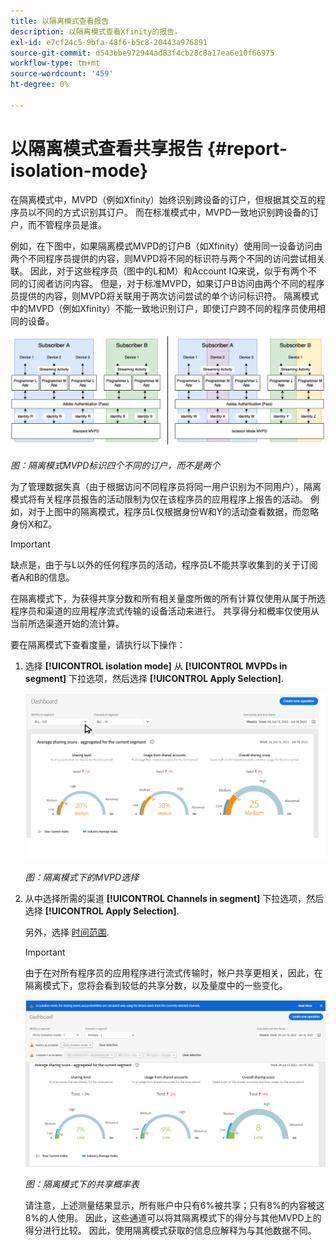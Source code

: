 ```yaml
---
title: 以隔离模式查看报告
description: 以隔离模式查看Xfinity的报告。
exl-id: e7cf24c5-9bfa-48f6-b5c8-20443a976891
source-git-commit: d543bbe972944ad83f4cb28c8a17ea6e10f66975
workflow-type: tm+mt
source-wordcount: '459'
ht-degree: 0%

---
```


# 以隔离模式查看共享报告 {#report-isolation-mode}

在隔离模式中，MVPD（例如Xfinity）始终识别跨设备的订户，但根据其交互的程序员以不同的方式识别其订户。 而在标准模式中，MVPD一致地识别跨设备的订户，而不管程序员是谁。

例如，在下图中，如果隔离模式MVPD的订户B（如Xfinity）使用同一设备访问由两个不同程序员提供的内容，则MVPD将不同的标识符与两个不同的访问尝试相关联。 因此，对于这些程序员（图中的L和M）和Account IQ来说，似乎有两个不同的订阅者访问内容。 但是，对于标准MVPD，如果订户B访问由两个不同的程序员提供的内容，则MVPD将关联用于两次访问尝试的单个访问标识符。 隔离模式中的MVPD（例如Xfinity）不能一致地识别订户，即使订户跨不同的程序员使用相同的设备。

![](assets/isolation-diff-new.png)

*图：隔离模式MVPD标识四个不同的订户，而不是两个*

为了管理数据失真（由于根据访问不同程序员将同一用户识别为不同用户），隔离模式将有关程序员报告的活动限制为仅在该程序员的应用程序上报告的活动。 例如，对于上图中的隔离模式，程序员L仅根据身份W和Y的活动查看数据，而忽略身份X和Z。

>[!IMPORTANT]
>
> 缺点是，由于与L以外的任何程序员的活动，程序员L不能共享收集到的关于订阅者A和B的信息。

在隔离模式下，为获得共享分数和所有相关量度所做的所有计算仅使用从属于所选程序员和渠道的应用程序流式传输的设备活动来进行。
共享得分和概率仅使用从当前所选渠道开始的流计算。

要在隔离模式下查看度量，请执行以下操作：

1. 选择 **[!UICONTROL isolation mode]** 从 **[!UICONTROL MVPDs in segment]** 下拉选项，然后选择 **[!UICONTROL Apply Selection]**.

   ![](assets/xfinity-in-segment.gif)

   *图：隔离模式下的MVPD选择*

1. 从中选择所需的渠道 **[!UICONTROL Channels in segment]** 下拉选项，然后选择 **[!UICONTROL Apply Selection]**.

   另外，选择 [时间范围](/help/accountiq/product-concepts.md#granularity-def).

   >[!IMPORTANT]
   >
   >由于在对所有程序员的应用程序进行流式传输时，帐户共享更相关，因此，在隔离模式下，您将会看到较低的共享分数，以及量度中的一些变化。

   ![](assets/aggregate-sharing-isolation.png)

   *图：隔离模式下的共享概率表*

   请注意，上述测量结果显示，所有账户中只有6%被共享；只有8%的内容被这8%的人使用。 因此，这些通道可以将其隔离模式下的得分与其他MVPD上的得分进行比较。 因此，使用隔离模式获取的信息应解释为与其他数据不同。
